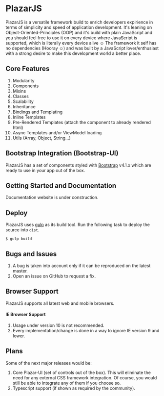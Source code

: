 # PlazarJS

PlazarJS is a versatile framework build to enrich developers expirience in terms of simplicity and speed of application development. 
It's leaning on Object-Oriented-Principles (OOP) and it's build with plain JavaScript and you should feel free to use it on every device where JavaScript is supported, which is literally every device alive &#x263A; The framework it self has no dependencies (Hooray &#x263A;) and was built by a JavaScript lover/enthusiast with a strong desire to make this development world a better place.

## Core Features

1. Modularity
2. Components
3. Mixins
4. Classes
5. Scalability
6. Inheritance
7. Bindings and Templating
8. Inline Templates
9. Pre-Rendered Templates (attach the component to already rendered html)
10. Async Templates and/or ViewModel loading
11. Utils (Array, Object, String...)

## Bootstrap Integration (Bootstrap-UI)

PlazarJS has a set of components styled with [Bootstrap](http://getbootstrap.com/) v4.1.x which are ready to use in your app out of the box.

## Getting Started and Documentation

Documentation website is under construction.

## Deploy

PlazarJS uses [gulp](http://gulpjs.com/) as its build tool. Run the following task to deploy the source into `dist`.

```
$ gulp build
```

## Bugs and Issues

1. A bug is taken into account only if it can be reproduced on the latest master.
2. Open an issue on GitHub to request a fix.

## Browser Support

PlazarJS supports all latest web and mobile browsers.

#### IE Browser Support

1. Usage under version 10 is not recommended.
2. Every implementation/change is done in a way to ignore IE version 9 and lower.

## Plans

Some of the next major releases would be:

1. Core Plazar-UI (set of controls out of the box). This will eliminate the need for any external CSS framework integration. Of course, you would still be able to integrate any of them if you choose so.
2. Typescript support (if shown as required by the community).
